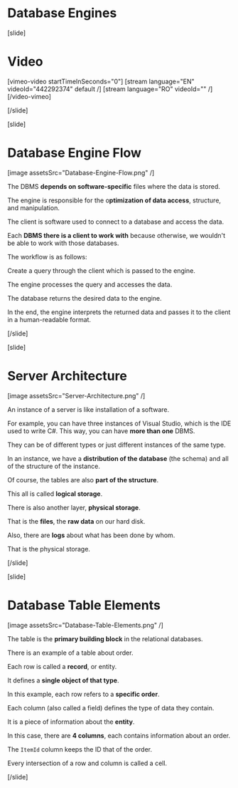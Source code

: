 # Database Engines
[slide]
# Video

[vimeo-video startTimeInSeconds="0"]
[stream language="EN" videoId="442292374" default /]
[stream language="RO" videoId="" /]
[/video-vimeo]

[/slide]

[slide]
# Database Engine Flow
[image assetsSrc="Database-Engine-Flow.png" /]

The DBMS **depends on software-specific** files where the data is stored.

The engine is responsible for the o**ptimization of data access**, structure, and manipulation.

The client is software used to connect to a database and access the data.

Each **DBMS there is a client to work with** because otherwise, we wouldn't be able to work with those databases.

The workflow is as follows:

Create a query through the client which is passed to the engine.

The engine processes the query and accesses the data.

The database returns the desired data to the engine.

In the end, the engine interprets the returned data and passes it to the client in a human-readable format.

[/slide]

[slide]
# Server Architecture

[image assetsSrc="Server-Architecture.png" /]

An instance of a server is like installation of a software.

For example, you can have three instances of Visual Studio, which is the IDE used to write C#.
This way, you can have **more than one** DBMS.

They can be of different types or just different instances of the same type.

In an instance, we have a **distribution of the database** (the schema) and all of the structure of the instance.

Of course, the tables are also **part of the structure**.

This all is called **logical storage**.

There is also another layer, **physical storage**.

That is the **files**, the **raw data** on our hard disk.

Also, there are **logs** about what has been done by whom.

That is the physical storage.

[/slide]

[slide]
# Database Table Elements

[image assetsSrc="Database-Table-Elements.png" /]

The table is the **primary building block** in the relational databases.

There is an example of a table about order.

Each row is called a **record**, or entity.

It defines a **single object of that type**.

In this example, each row refers to a **specific order**.

Each column (also called a field) defines the type of data they contain.

It is a piece of information about the **entity**.

In this case, there are **4 columns**, each contains information about an order.

The `ItemId` column keeps the ID that of the order.

Every intersection of a row and column is called a cell.

[/slide]

